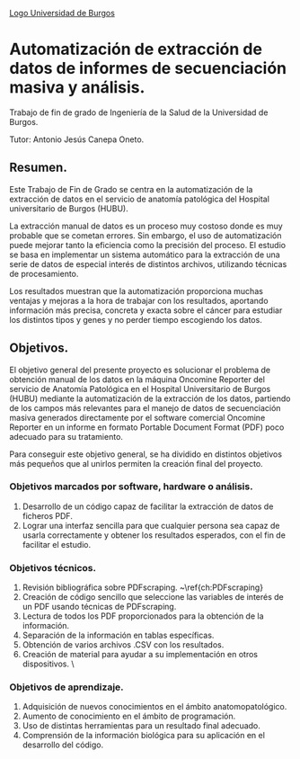 [Logo Universidad de Burgos](https://www.google.com/imgres?imgurl=https%3A%2F%2Ftienda.ubu.es%2Fimg%2Fmicrolibre-sl-logo-1631795143.jpg&tbnid=CXiY82LFqadb6M&vet=12ahUKEwj0l6-zs5P_AhVokScCHRZZAR0QMygCegUIARDBAQ..i&imgrefurl=https%3A%2F%2Ftienda.ubu.es%2F&docid=sYFATxITRc6nEM&w=2185&h=593&q=logo%20ubu&ved=2ahUKEwj0l6-zs5P_AhVokScCHRZZAR0QMygCegUIARDBAQ)


# Automatización de extracción de datos de informes de secuenciación masiva y análisis.
Trabajo de fin de grado de Ingeniería de la Salud de la Universidad de Burgos.

Tutor: Antonio Jesús Canepa Oneto. 


## Resumen.
Este Trabajo de Fin de Grado se centra en la automatización de la extracción de datos en el servicio de anatomía patológica del Hospital universitario de Burgos (HUBU). 

La extracción manual de datos es un proceso muy costoso donde es muy probable que se cometan errores. Sin embargo, el uso de automatización puede mejorar tanto la eficiencia como la precisión del proceso. 
El estudio se basa en implementar un sistema automático para la extracción de una serie de datos de especial interés de distintos archivos, utilizando técnicas de procesamiento. 

Los resultados muestran que la automatización proporciona muchas ventajas y mejoras a la hora de trabajar con los resultados, aportando información más precisa, concreta y exacta sobre el cáncer para estudiar los distintos tipos y genes y no perder tiempo escogiendo los datos. 

## Objetivos.
El objetivo general del presente proyecto es solucionar el problema de obtención manual de los datos en la máquina Oncomine Reporter del servicio de Anatomía Patológica en el Hospital Universitario de Burgos (HUBU) mediante la automatización de la extracción de los datos, partiendo de los campos más relevantes para el manejo de datos de secuenciación masiva generados directamente por el software comercial Oncomine Reporter en un informe en formato Portable Document Format (PDF) poco adecuado para su tratamiento. 

Para conseguir este objetivo general, se ha dividido en distintos objetivos más pequeños que al unirlos permiten la creación final del proyecto. 

### Objetivos marcados por software, hardware o análisis.
1. Desarrollo de un código capaz de facilitar la extracción de datos de ficheros PDF. 
2. Lograr una interfaz sencilla para que cualquier persona sea capaz de usarla correctamente y obtener los resultados esperados, con el fin de facilitar el estudio.  

### Objetivos técnicos.
1. Revisión bibliográfica sobre PDFscraping. ~\ref{ch:PDFscraping} 
2. Creación de código sencillo  que seleccione las variables de interés de un PDF usando técnicas de PDFscraping. 
3. Lectura de todos los PDF proporcionados para la obtención de la información.
4. Separación de la información en tablas específicas.
5. Obtención de varios archivos .CSV con los resultados. 
6. Creación de material para ayudar a su implementación en otros dispositivos.
\

### Objetivos de aprendizaje.
1. Adquisición de nuevos conocimientos en el ámbito anatomopatológico. 
2. Aumento de conocimiento en el ámbito de programación.
3. Uso de distintas herramientas para un resultado final adecuado. 
4. Comprensión de la información biológica para su aplicación en el desarrollo del código.
